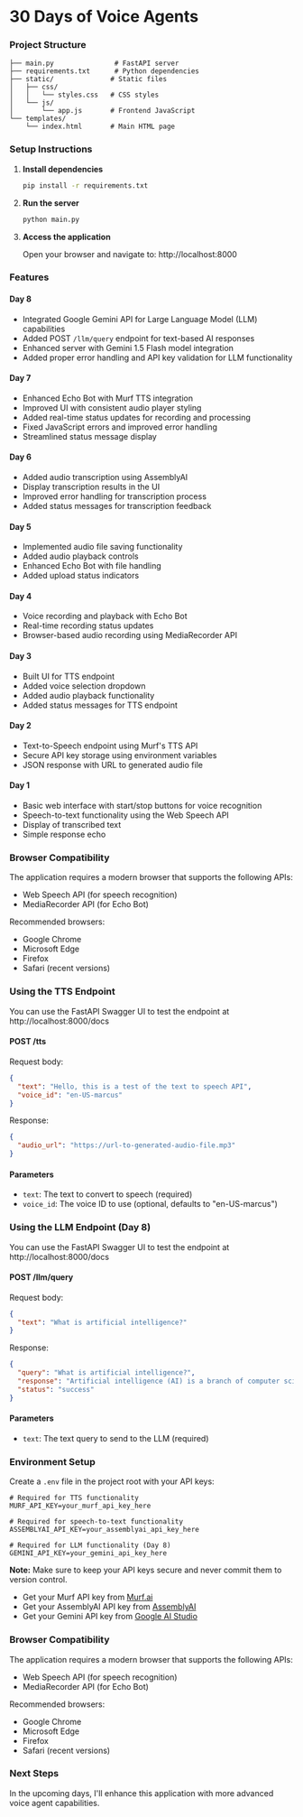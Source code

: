 # 30 Days of Voice Agents


### Project Structure

```
├── main.py               # FastAPI server
├── requirements.txt      # Python dependencies
├── static/              # Static files
│   ├── css/
│   │   └── styles.css   # CSS styles
│   └── js/
│       └── app.js       # Frontend JavaScript
└── templates/
    └── index.html       # Main HTML page
```

### Setup Instructions

1. **Install dependencies**

   ```bash
   pip install -r requirements.txt
   ```

2. **Run the server**

   ```bash
   python main.py
   ```

3. **Access the application**

   Open your browser and navigate to: http://localhost:8000

### Features

#### Day 8
- Integrated Google Gemini API for Large Language Model (LLM) capabilities
- Added POST `/llm/query` endpoint for text-based AI responses
- Enhanced server with Gemini 1.5 Flash model integration
- Added proper error handling and API key validation for LLM functionality

#### Day 7
- Enhanced Echo Bot with Murf TTS integration
- Improved UI with consistent audio player styling
- Added real-time status updates for recording and processing
- Fixed JavaScript errors and improved error handling
- Streamlined status message display

#### Day 6
- Added audio transcription using AssemblyAI
- Display transcription results in the UI
- Improved error handling for transcription process
- Added status messages for transcription feedback

#### Day 5
- Implemented audio file saving functionality
- Added audio playback controls
- Enhanced Echo Bot with file handling
- Added upload status indicators

#### Day 4
- Voice recording and playback with Echo Bot
- Real-time recording status updates
- Browser-based audio recording using MediaRecorder API

#### Day 3
- Built UI for TTS endpoint
- Added voice selection dropdown
- Added audio playback functionality
- Added status messages for TTS endpoint


#### Day 2
- Text-to-Speech endpoint using Murf's TTS API
- Secure API key storage using environment variables
- JSON response with URL to generated audio file

#### Day 1
- Basic web interface with start/stop buttons for voice recognition
- Speech-to-text functionality using the Web Speech API
- Display of transcribed text
- Simple response echo

### Browser Compatibility

The application requires a modern browser that supports the following APIs:
- Web Speech API (for speech recognition)
- MediaRecorder API (for Echo Bot)

Recommended browsers:
- Google Chrome
- Microsoft Edge
- Firefox
- Safari (recent versions)

### Using the TTS Endpoint

You can use the FastAPI Swagger UI to test the endpoint at http://localhost:8000/docs

#### POST /tts

Request body:
```json
{
  "text": "Hello, this is a test of the text to speech API",
  "voice_id": "en-US-marcus"
}
```

Response:
```json
{
  "audio_url": "https://url-to-generated-audio-file.mp3"
}
```

#### Parameters

- `text`: The text to convert to speech (required)
- `voice_id`: The voice ID to use (optional, defaults to "en-US-marcus")

### Using the LLM Endpoint (Day 8)

You can use the FastAPI Swagger UI to test the endpoint at http://localhost:8000/docs

#### POST /llm/query

Request body:
```json
{
  "text": "What is artificial intelligence?"
}
```

Response:
```json
{
  "query": "What is artificial intelligence?",
  "response": "Artificial intelligence (AI) is a branch of computer science that aims to create intelligent machines that can think and act like humans...",
  "status": "success"
}
```

#### Parameters

- `text`: The text query to send to the LLM (required)

### Environment Setup

Create a `.env` file in the project root with your API keys:
```
# Required for TTS functionality
MURF_API_KEY=your_murf_api_key_here

# Required for speech-to-text functionality
ASSEMBLYAI_API_KEY=your_assemblyai_api_key_here

# Required for LLM functionality (Day 8)
GEMINI_API_KEY=your_gemini_api_key_here
```

**Note:** Make sure to keep your API keys secure and never commit them to version control.
- Get your Murf API key from [Murf.ai](https://www.murf.ai/)
- Get your AssemblyAI API key from [AssemblyAI](https://www.assemblyai.com/)
- Get your Gemini API key from [Google AI Studio](https://ai.google.dev/gemini-api/docs/quickstart)

### Browser Compatibility

The application requires a modern browser that supports the following APIs:
- Web Speech API (for speech recognition)
- MediaRecorder API (for Echo Bot)

Recommended browsers:
- Google Chrome
- Microsoft Edge
- Firefox
- Safari (recent versions)

### Next Steps

In the upcoming days, I'll enhance this application with more advanced voice agent capabilities.
